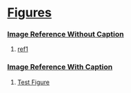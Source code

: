 # [Figures](#figures)


### [Image Reference Without Caption](#image-reference-without-caption)

1.  [ref1][1]

### [Image Reference With Caption](#image-reference-with-caption)

1.  [Test Figure][2]


[1]: ./document.md#ref1 "ref1"

[2]: ./document.md#test-figure "Test Figure"
